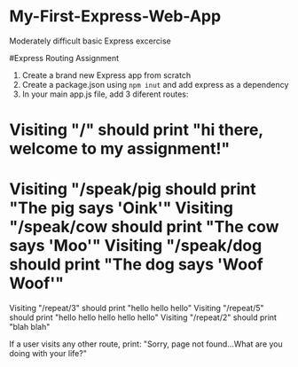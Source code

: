 # My-First-Express-Web-App
Moderately difficult basic Express excercise


#Express Routing Assignment

1. Create a brand new Express app from scratch
2. Create a package.json using `npm inut` and add express as a dependency
3. In your main app.js file, add 3 diferent routes:

Visiting "/" should print "hi there, welcome to my assignment!"
================================================================
Visiting "/speak/pig should print "The pig says 'Oink'"
Visiting "/speak/cow should print "The cow says 'Moo'"
Visiting "/speak/dog should print "The dog says 'Woof Woof'"
================================================================
Visiting "/repeat/3" should print "hello hello hello"
Visiting "/repeat/5" should print "hello hello hello hello hello"
Visiting "/repeat/2" should print "blah blah"

If a user visits any other route, print:
"Sorry, page not found...What are you doing with your life?"
